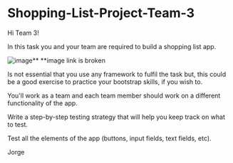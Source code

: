 # Shopping-List-Project-Team-3

Hi Team 3!

In this task you and your team are required to build a shopping list app.

![image](https://github.com/EC-CodeSpace-0004/Shopping-List-Project-Team-3/assets/149411428/9df8be03-a94a-48fb-8390-651dc5fdde84)**
**image link is broken


Is not essential that you use any framework to fulfil the task but, this could be a good exercise to practice your bootstrap skills, if you wish to.

You'll work as a team and each team member should work on a different functionality of the app.

Write a step-by-step testing strategy that will help you keep track on what to test.

Test all the elements of the app (buttons, input fields, text fields, etc).


Jorge
